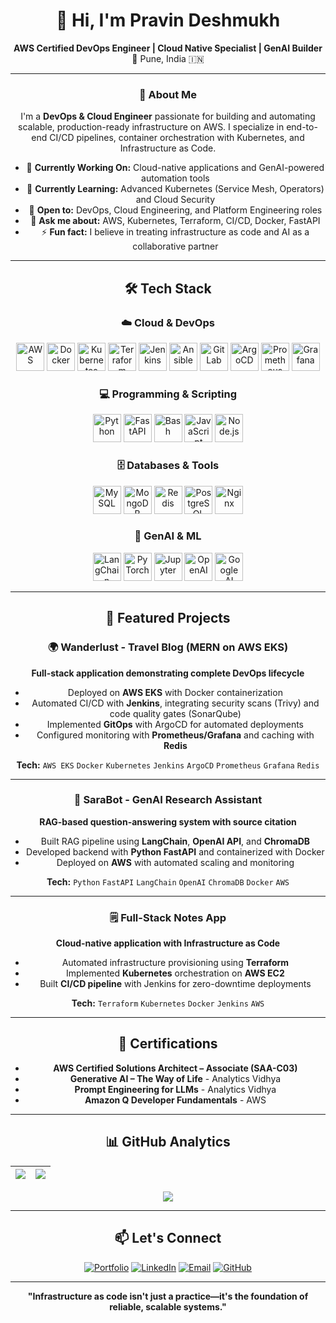 <div align="center">

# 👋 Hi, I'm Pravin Deshmukh

**AWS Certified DevOps Engineer | Cloud Native Specialist | GenAI Builder**  
📍 Pune, India 🇮🇳

---

### 🚀 About Me

I'm a **DevOps & Cloud Engineer** passionate for building and automating scalable, production-ready infrastructure on AWS. I specialize in end-to-end CI/CD pipelines, container orchestration with Kubernetes, and Infrastructure as Code.

- 🔭 **Currently Working On:** Cloud-native applications and GenAI-powered automation tools
- 🌱 **Currently Learning:** Advanced Kubernetes (Service Mesh, Operators) and Cloud Security
- 💼 **Open to:** DevOps, Cloud Engineering, and Platform Engineering roles
- 💬 **Ask me about:** AWS, Kubernetes, Terraform, CI/CD, Docker, FastAPI
- ⚡ **Fun fact:** I believe in treating infrastructure as code and AI as a collaborative partner

</div>

---

<div align="center">

## 🛠️ Tech Stack

### ☁️ Cloud & DevOps
<img src="https://img.icons8.com/color/48/000000/amazon-web-services.png" width="45" title="AWS" />
<img src="https://cdn.jsdelivr.net/gh/devicons/devicon@latest/icons/docker/docker-original.svg" width="45" title="Docker" />
<img src="https://cdn.jsdelivr.net/gh/devicons/devicon@latest/icons/kubernetes/kubernetes-plain.svg" width="45" title="Kubernetes" />
<img src="https://cdn.jsdelivr.net/gh/devicons/devicon@latest/icons/terraform/terraform-original.svg" width="45" title="Terraform" />
<img src="https://cdn.jsdelivr.net/gh/devicons/devicon@latest/icons/jenkins/jenkins-original.svg" width="45" title="Jenkins" />
<img src="https://cdn.jsdelivr.net/gh/devicons/devicon@latest/icons/ansible/ansible-original.svg" width="45" title="Ansible" />
<img src="https://cdn.jsdelivr.net/gh/devicons/devicon@latest/icons/gitlab/gitlab-original.svg" width="45" title="GitLab" />
<img src="https://cdn.jsdelivr.net/gh/devicons/devicon@latest/icons/argocd/argocd-original.svg" width="45" title="ArgoCD" />
<img src="https://cdn.jsdelivr.net/gh/devicons/devicon@latest/icons/prometheus/prometheus-original.svg" width="45" title="Prometheus" />
<img src="https://cdn.jsdelivr.net/gh/devicons/devicon@latest/icons/grafana/grafana-original.svg" width="45" title="Grafana" />

### 💻 Programming & Scripting
<img src="https://cdn.jsdelivr.net/gh/devicons/devicon@latest/icons/python/python-original.svg" width="45" title="Python" />
<img src="https://cdn.jsdelivr.net/gh/devicons/devicon@latest/icons/fastapi/fastapi-original.svg" width="45" title="FastAPI" />
<img src="https://cdn.jsdelivr.net/gh/devicons/devicon@latest/icons/bash/bash-original.svg" width="45" title="Bash" />
<img src="https://cdn.jsdelivr.net/gh/devicons/devicon@latest/icons/javascript/javascript-original.svg" width="45" title="JavaScript" />
<img src="https://cdn.jsdelivr.net/gh/devicons/devicon@latest/icons/nodejs/nodejs-original.svg" width="45" title="Node.js" />

### 🗄️ Databases & Tools
<img src="https://cdn.jsdelivr.net/gh/devicons/devicon@latest/icons/mysql/mysql-original.svg" width="45" title="MySQL" />
<img src="https://cdn.jsdelivr.net/gh/devicons/devicon@latest/icons/mongodb/mongodb-original.svg" width="45" title="MongoDB" />
<img src="https://cdn.jsdelivr.net/gh/devicons/devicon@latest/icons/redis/redis-original.svg" width="45" title="Redis" />
<img src="https://cdn.jsdelivr.net/gh/devicons/devicon@latest/icons/postgresql/postgresql-original.svg" width="45" title="PostgreSQL" />
<img src="https://cdn.jsdelivr.net/gh/devicons/devicon@latest/icons/nginx/nginx-original.svg" width="45" title="Nginx" />

### 🧠 GenAI & ML
<img src="https://cdn.jsdelivr.net/gh/devicons/devicon@latest/icons/langchain/langchain-original.svg" width="45" title="LangChain" />
<img src="https://cdn.jsdelivr.net/gh/devicons/devicon@latest/icons/pytorch/pytorch-original.svg" width="45" title="PyTorch" />
<img src="https://cdn.jsdelivr.net/gh/devicons/devicon@latest/icons/jupyter/jupyter-original.svg" width="45" title="Jupyter" />
<img src="https://raw.githubusercontent.com/simple-icons/simple-icons/develop/icons/openai.svg" width="45" title="OpenAI" />
<img src="https://cdn.jsdelivr.net/gh/devicons/devicon@latest/icons/googlecloud/googlecloud-original.svg" width="45" title="Google AI" />
</div>

---

<div align="center">

## 🚀 Featured Projects

### 🌍 Wanderlust - Travel Blog (MERN on AWS EKS)
**Full-stack application demonstrating complete DevOps lifecycle**  
- Deployed on **AWS EKS** with Docker containerization
- Automated CI/CD with **Jenkins**, integrating security scans (Trivy) and code quality gates (SonarQube)
- Implemented **GitOps** with ArgoCD for automated deployments
- Configured monitoring with **Prometheus/Grafana** and caching with **Redis**

**Tech:** `AWS EKS` `Docker` `Kubernetes` `Jenkins` `ArgoCD` `Prometheus` `Grafana` `Redis`

---

### 🤖 SaraBot - GenAI Research Assistant
**RAG-based question-answering system with source citation**
- Built RAG pipeline using **LangChain**, **OpenAI API**, and **ChromaDB**
- Developed backend with **Python FastAPI** and containerized with Docker
- Deployed on **AWS** with automated scaling and monitoring

**Tech:** `Python` `FastAPI` `LangChain` `OpenAI` `ChromaDB` `Docker` `AWS`

---

### 🗒️ Full-Stack Notes App
**Cloud-native application with Infrastructure as Code**
- Automated infrastructure provisioning using **Terraform**
- Implemented **Kubernetes** orchestration on **AWS EC2**
- Built **CI/CD pipeline** with Jenkins for zero-downtime deployments

**Tech:** `Terraform` `Kubernetes` `Docker` `Jenkins` `AWS`

</div>

---

<div align="center">

## 📜 Certifications
- **AWS Certified Solutions Architect – Associate (SAA-C03)**
- **Generative AI – The Way of Life** - Analytics Vidhya
- **Prompt Engineering for LLMs** - Analytics Vidhya
- **Amazon Q Developer Fundamentals** - AWS

</div>

---

<div align="center">

## 📊 GitHub Analytics

| <img src="https://github-readme-stats.vercel.app/api?username=pravindeshmukh8702&show_icons=true&theme=tokyonight&hide_border=true" /> | <img src="https://github-readme-streak-stats.herokuapp.com/?user=pravindeshmukh8702&theme=tokyonight&hide_border=true" /> |
| ------------- | ------------- |

<img src="https://github-readme-stats.vercel.app/api/top-langs/?username=pravindeshmukh8702&layout=compact&theme=tokyonight&hide_border=true" />

</div>

---

<div align="center">

## 📫 Let's Connect

[![Portfolio](https://img.shields.io/badge/Portfolio-%23000000.svg?style=for-the-badge&logo=react&logoColor=white)](https://pravindeshmukh8702.github.io/portfolio)
[![LinkedIn](https://img.shields.io/badge/LinkedIn-%230077B5.svg?style=for-the-badge&logo=linkedin&logoColor=white)](https://www.linkedin.com/in/pravindeshmukh8702/)
[![Email](https://img.shields.io/badge/Email-D14836?style=for-the-badge&logo=gmail&logoColor=white)](mailto:pravindeshmukh8702@gmail.com)
[![GitHub](https://img.shields.io/badge/GitHub-181717?style=for-the-badge&logo=github&logoColor=white)](https://github.com/pravindeshmukh8702)

---

**"Infrastructure as code isn't just a practice—it's the foundation of reliable, scalable systems."**

</div>
